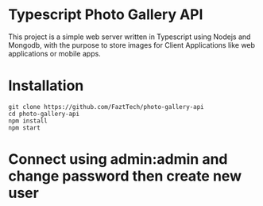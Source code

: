 # Typescript Photo Gallery API
This project is a simple web server written in Typescript using Nodejs and Mongodb, with the purpose to store images for Client Applications like web applications or mobile apps.

# Installation
```
git clone https://github.com/FaztTech/photo-gallery-api
cd photo-gallery-api
npm install
npm start
```

# Connect using admin:admin and change password then create new user
